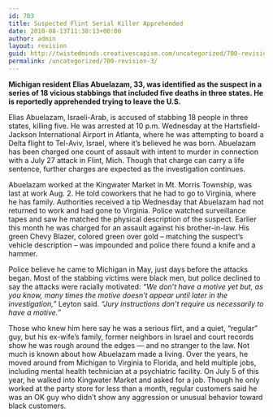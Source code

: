 ```yaml
---
id: 703
title: Suspected Flint Serial Killer Apprehended
date: 2010-08-13T11:38:13+00:00
author: admin
layout: revision
guid: http://twistedminds.creativescapism.com/uncategorized/700-revision-3/
permalink: /uncategorized/700-revision-3/
---
```

<p class="dropcap-first">
  <strong>Michigan resident Elias Abuelazam, 33, was identified as the suspect in a series of 18 vicious stabbings that included five deaths in three states. He is reportedly apprehended trying to leave the U.S.</strong>
</p>

Elias Abuelazam, Israeli-Arab, is accused of stabbing 18 people in three states, killing five. He was arrested at 10 p.m. Wednesday at the Hartsfield-Jackson International Airport in Atlanta, where he was attempting to board a Delta flight to Tel-Aviv, Israel, where it’s believed he was born. Abuelazam has been charged one count of assault with intent to murder in connection with a July 27 attack in Flint, Mich. Though that charge can carry a life sentence, further charges are expected as the investigation continues. 

Abuelazam worked at the Kingwater Market in Mt. Morris Township, was last at work Aug. 2. He told coworkers that he had to go to Virginia, where he has family. Authorities received a tip Wednesday that Abuelazam had not returned to work and had gone to Virginia. Police watched surveillance tapes and saw he matched the physical description of the suspect. Earlier this month he was charged for an assault against his brother-in-law. His green Chevy Blazer, colored green over gold – matching the suspect’s vehicle description – was impounded and police there found a knife and a hammer.

Police believe he came to Michigan in May, just days before the attacks began. Most of the stabbing victims were black men, but police declined to say the attacks were racially motivated: _&#8220;We don&#8217;t have a motive yet but, as you know, many times the motive doesn&#8217;t appear until later in the investigation,&#8221;_ Leyton said. _&#8220;Jury instructions don&#8217;t require us necessarily to have a motive.&#8221;_ 

Those who knew him here say he was a serious flirt, and a quiet, “regular” guy, but his ex-wife’s family, former neighbors in Israel and court records show he was rough around the edges — and no stranger to the law. Not much is known about how Abuelazam made a living. Over the years, he moved around from Michigan to Virginia to Florida, and held multiple jobs, including mental health technician at a psychiatric facility. On July 5 of this year, he walked into Kingwater Market and asked for a job. Though he only worked at the party store for less than a month, regular customers said he was an OK guy who didn’t show any aggression or unusual behavior toward black customers.